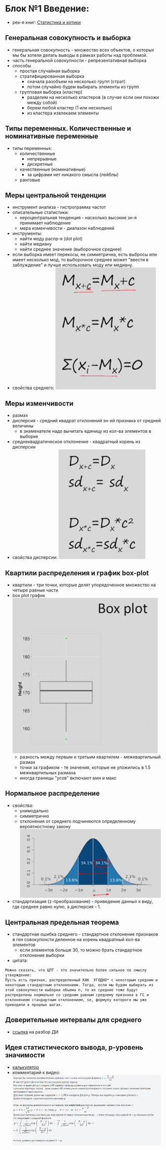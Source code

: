 # Блок №1 Введение:
- рек-я книг: [Статистика и котики](https://www.litres.ru/book/vladimir-savelev-10569666/statistika-i-kotiki-22471090/)

## Генеральная совокупность и выборка
- генеральная совокупность - множество всех объектов, о которых мы бы хотели делать выводы в рамках работы над проблемой.
- часть генеральной совокупности - репрезентативная выборка
- способы
    - простая случайная выборка
    - стратифицированная выборка
        - сначала разобъем на несколько групп (страт)
        - потом случайно будем выбирать элементы из групп
    - групповая выборка (кластер)
        - разделим на несколько кластеров (в случае если они похожи между собой)
        - берем любой кластер (1 или несколько)
        - из кластера извлекаем элементы

## Типы переменных. Количественные и номинативные переменные
- типы переменных: 
    - количественные
        - непрерывные
        - дискретные
    - качественные (номинативные)
        - за цифрами нет никакого смысла (лейблы)
    - ранговые

## Меры центральной тенденции
- инструмент анализа - гистрограмма частот
- описательные статистики:
    - нероцентральная тенденция - насколько высокие зн-я принимает наблюдение
    - мера изменчивости - диапазон наблюдений
- инструменты:
    - найти моду распр-я (dot plot)
    - найти медиану
    - найти среднее значение (выборочное среднее)
- если выборка имеет перекосы, не симметрична, есть выбросы или имеет несколько мод, то выборочное среднее может "ввести в заблуждение" и лучше использовать моду или медиану.
- свойства среднего:
    ![Свойства среднего](image.png)

## Меры изменчивости
- размах
- дисперсия - средний квадрат отклонений зн-ий признака от средней величины
    - в знаменателе надо вычитать единицу из кол-ва элементов в выборке
- среднеквадратическое отклонение - квадратный корень из дисперсии
- свойства дисперсии:
![Свойства дисперсии](image-2.png)


## Квартили распределения и график box-plot
- квартили - три точки, которые делят упорядоченное множество на четыре равные части
- box plot график
![box plot](image-3.png)
    - разность между первым и третьим квартилем - межквартильный размах
    - точки за графиком - те значения, которые не уложились в 1.5 межквартильных размаха
    - иногда границы "усов" включают мин и макс

## Нормальное распределение
- свойства:
    - унимодально
    - симметрично
    - отклонения от среднего подчиняются определенному вероятностному закону
    ![Распределение отклонений](image-4.png)
- стандартизация (z-преобразование) - приведение данных к виду, где среднее равно нулю, а дисперсия - 1.

## Центральная предельная теорема
- cтандартная ошибка среднего - стандартное отклонение признаков в ген совокупонсти деленное на корень квадратный кол-ва элементов
    - если элементов больше 30, то можно брать стандартное отклонение выборки
- цитата:
```
Можно сказать, что ЦПТ - это значительно более сильное по смыслу утверждение:
Пусть есть признак, распределенный КАК  УГОДНО* с некоторым средним и некоторым стандартным отклонением. Тогда, если мы будем выбирать из этой совокупности выборки объема n, то их средние тоже будут распределены нормально со средним равным среднему признака в ГС и отклонением стандартным отклонением, se, формулу которого мы уже приводили в прошлых шагах.
```

## Доверительные интервалы для среднего
- [ссылка](http://tcts.cogitoergo.ru/blog/golova-professora-bambldorfa/) на разбор ДИ


## Идея статистического вывода, p-уровень значимости
- [калькулятор](https://gallery.shinyapps.io/dist_calc/)
- комментарий к видео:
![уточнение рассчетов](image-5.png)
